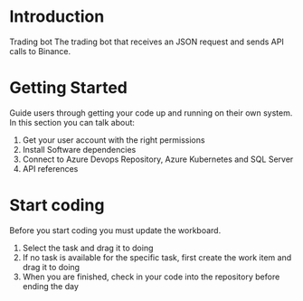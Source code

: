 # Introduction

Trading bot
The trading bot that receives an JSON request and sends API calls to Binance.

# Getting Started

Guide users through getting your code up and running on their own system. In this section you can talk about:

1. Get your user account with the right permissions
2. Install Software dependencies
3. Connect to Azure Devops Repository, Azure Kubernetes and SQL Server
4. API references

# Start coding

Before you start coding you must update the workboard.

1. Select the task and drag it to doing
2. If no task is available for the specific task, first create the work item and drag it to doing
3. When you are finished, check in your code into the repository before ending the day
